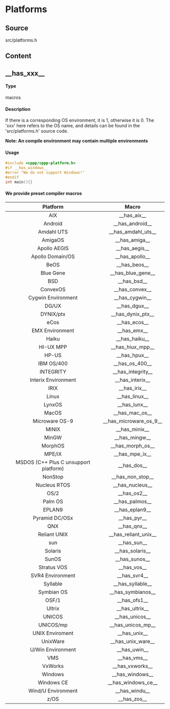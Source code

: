 # Platforms
## Source
src/platforms.h
## Content
## \_\_has_xxx\_\_
#### Type
macros
#### Description
If there is a corresponding OS environment, it is 1, otherwise it is 0.
The 'xxx' here refers to the OS name, and details can be found in the 'src/platforms.h' source code.

**Note: An compile environment may contain multiple environments**
#### Usage
```c
#include <cppp/cppp-platform.h>
#if __has_windows__
#error "We do not support Windows!"
#endif
int main(){}
```
#### We provide preset compiler macros
| Platform | Macro |
| :----: | :----: |
| AIX | \_\_has_aix\_\_ |
| Android | \_\_has_android\_\_ |
| Amdahl UTS | \_\_has_amdahl_uts\_\_ |
| AmigaOS | \_\_has_amiga\_\_ |
| Apollo AEGIS | \_\_has_aegis\_\_ |
| Apollo Domain/OS | \_\_has_apollo\_\_ |
| BeOS | \_\_has_beos\_\_ |
| Blue Gene | \_\_has_blue_gene\_\_ |
| BSD | \_\_has_bsd\_\_ |
| ConvexOS | \_\_has_convex\_\_ |
| Cygwin Environment | \_\_has_cygwin\_\_ |
| DG/UX | \_\_has_dgux\_\_ |
| DYNIX/ptx | \_\_has_dynix_ptx\_\_ |
| eCos | \_\_has_ecos\_\_ |
| EMX Environment | \_\_has_emx\_\_ |
| Haiku | \_\_has_haiku\_\_ |
| HI-UX MPP | \_\_has_hiux_mpp\_\_ |
| HP-US | \_\_has_hpux\_\_ |
| IBM OS/400 | \_\_has_os_400\_\_ |
| INTEGRITY | \_\_has_integrity\_\_ |
| Interix Environment | \_\_has_interix\_\_ |
| IRIX | \_\_has_irix\_\_ |
| Linux | \_\_has_linux\_\_ |
| LynxOS | \_\_has_lunx\_\_ |
| MacOS | \_\_has_mac_os\_\_ |
| Microware OS-9 | \_\_has_microware_os_9\_\_ |
| MINIX | \_\_has_minix\_\_ |
| MinGW | \_\_has_mingw\_\_ |
| MorphOS | \_\_has_morph_os\_\_ |
| MPE/iX | \_\_has_mpe_ix\_\_ |
| MSDOS (C++ Plus C unsupport platform) | \_\_has_dos\_\_ |
| NonStop | \_\_has_non_stop\_\_ |
| Nucleus RTOS | \_\_has_nucleus\_\_ |
| OS/2 | \_\_has_os2\_\_ |
| Palm OS | \_\_has_palmos\_\_ |
| EPLAN9 | \_\_has_eplan9\_\_ |
| Pyramid DC/OSx | \_\_has_pyr\_\_ |
| QNX | \_\_has_qnx\_\_ |
| Reliant UNIX | \_\_has_reliant_unix\_\_ |
| sun | \_\_has_sun\_\_ |
| Solaris | \_\_has_solaris\_\_ |
| SunOS | \_\_has_sunos\_\_ |
| Stratus VOS | \_\_has_vos\_\_ |
| SVR4 Environment | \_\_has_svr4\_\_ |
| Syllable | \_\_has_syllable\_\_ |
| Symbian OS | \_\_has_symbianos\_\_ |
| OSF/1 | \_\_has_ofs1\_\_ |
| Ultrix | \_\_has_ultrix\_\_ |
| UNICOS | \_\_has_unicos\_\_ |
| UNICOS/mp | \_\_has_unicos_mp\_\_ |
| UNIX Enviroment | \_\_has_unix\_\_ |
| UnixWare | \_\_has_unix_ware\_\_ |
| U/Win Environment | \_\_has_uwin\_\_ |
| VMS | \_\_has_vms\_\_ |
| VxWorks | \_\_has_vxworks\_\_ |
| Windows | \_\_has_windows\_\_ |
| Windows CE | \_\_has_windows_ce\_\_ |
| Wind/U Environment | \_\_has_windu\_\_ |
| z/OS | \_\_has_zos\_\_ |
